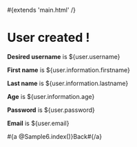 \#{extends 'main.html' /}

# User created !

**Desired username** is ${user.username}

**First name** is ${user.information.firstname}

**Last name** is ${user.information.lastname}

**Age** is ${user.information.age}

**Password** is ${user.password}

**Email** is ${user.email}

\#{a @Sample6.index()}Back\#{/a}
